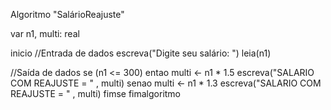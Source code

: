 Algoritmo "SalárioReajuste"

var
   n1, multi: real
   
inicio
   //Entrada de dados
   escreva("Digite seu salário: ")
   leia(n1)
   
   //Saída de dados
   se (n1 <= 300) entao
      multi <- n1 * 1.5
      escreva("SALARIO COM REAJUSTE = " , multi)
   senao
      multi <- n1 * 1.3
      escreva("SALARIO COM REAJUSTE = " , multi)
   fimse
fimalgoritmo
